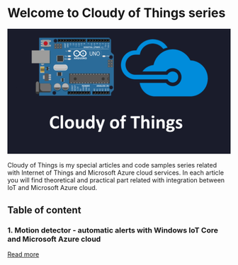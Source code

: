 # Welcome to Cloudy of Things series


![Image](https://github.com/Daniel-Krzyczkowski/Daniel-Krzyczkowski.github.io/blob/master/cloudyofthings/mainassets/CloudyOfThings.png?raw=true)

Cloudy of Things is my special articles and code samples series related with Internet of Things and Microsoft Azure cloud services. In each article you will find theoretical and practical part related with integration between IoT and Microsoft Azure cloud.

## Table of content


### 1. Motion detector - automatic alerts with Windows IoT Core and Microsoft Azure cloud
[Read more](https://daniel-krzyczkowski.github.io/cloudyofthings/article1/index)
